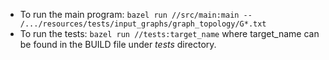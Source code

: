 - To run the main program:
`bazel run //src/main:main -- /.../resources/tests/input_graphs/graph_topology/G*.txt`
- To run the tests:
`bazel run //tests:target_name`
where target_name can be found in the BUILD file under *tests* directory.
